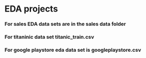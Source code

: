 # EDA projects
### For sales EDA data sets are in the sales data folder
### For titaninic data set titanic_train.csv
### For google playstore eda data set is googleplaystore.csv
